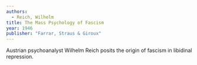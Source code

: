 ```yaml
---
authors:
  - Reich, Wilhelm
title: The Mass Psychology of Fascism
year: 1946
publisher: "Farrar, Straus & Giroux"
---
```


Austrian psychoanalyst Wilhelm Reich posits the origin of fascism in
libidinal repression. 
